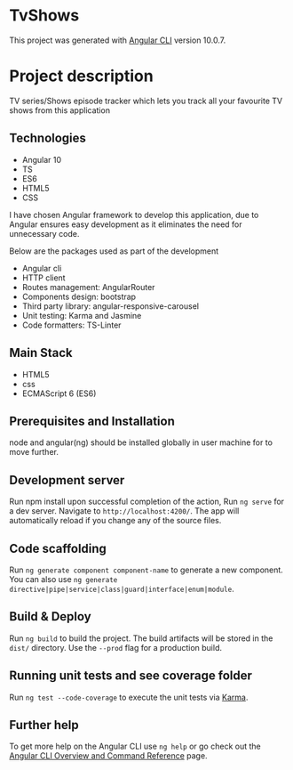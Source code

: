 # TvShows

This project was generated with [Angular CLI](https://github.com/angular/angular-cli) version 10.0.7.

# Project description

TV series/Shows episode tracker which lets you track all your favourite TV shows from this application

## Technologies

- Angular 10
- TS
- ES6
- HTML5
- CSS

I have chosen Angular framework to develop this application, due to Angular ensures easy development as it eliminates the need for unnecessary code. 

Below are the packages used as part of the development

- Angular cli
- HTTP client
- Routes management: AngularRouter
- Components design: bootstrap
- Third party library: angular-responsive-carousel
- Unit testing: Karma and Jasmine
- Code formatters: TS-Linter

## Main Stack

- HTML5
- css
- ECMAScript 6 (ES6)

## Prerequisites and Installation

node and angular(ng) should be installed globally in user machine for to move further.

## Development server

Run npm install upon successful completion of the action,
Run `ng serve` for a dev server. Navigate to `http://localhost:4200/`. The app will automatically reload if you change any of the source files.

## Code scaffolding

Run `ng generate component component-name` to generate a new component. You can also use `ng generate directive|pipe|service|class|guard|interface|enum|module`.

## Build & Deploy

Run `ng build` to build the project. The build artifacts will be stored in the `dist/` directory. Use the `--prod` flag for a production build.


## Running unit tests and see coverage folder

Run `ng test --code-coverage` to execute the unit tests via [Karma](https://karma-runner.github.io).


## Further help

To get more help on the Angular CLI use `ng help` or go check out the [Angular CLI Overview and Command Reference](https://angular.io/cli) page.
